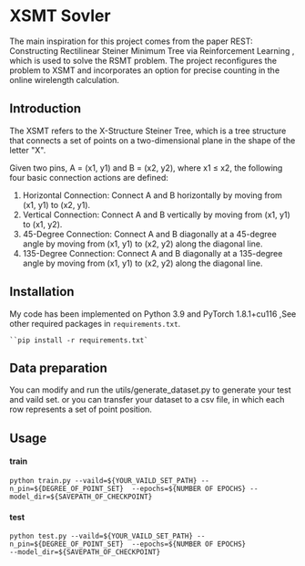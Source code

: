# XSMT Sovler

 The main inspiration for this project comes from the paper REST: Constructing Rectilinear Steiner Minimum Tree via Reinforcement Learning , which is used to solve the RSMT problem. The project reconfigures the problem to XSMT and incorporates an option for precise counting in the online wirelength calculation.

## Introduction

The XSMT  refers to the X-Structure Steiner Tree, which is a tree structure that connects a set of points on a two-dimensional plane in the shape of the letter "X". 

Given two pins, A = (x1, y1) and B = (x2, y2), where x1 ≤ x2, the following four basic connection actions are defined:

1. Horizontal Connection: Connect A and B horizontally by moving from (x1, y1) to (x2, y1).
2. Vertical Connection: Connect A and B vertically by moving from (x1, y1) to (x1, y2).
3. 45-Degree Connection: Connect A and B diagonally at a 45-degree angle by moving from (x1, y1) to (x2, y2) along the diagonal line.
4. 135-Degree Connection: Connect A and B diagonally at a 135-degree angle by moving from (x1, y1) to (x2, y2) along the diagonal line.



## Installation

My code has been implemented on Python 3.9 and PyTorch 1.8.1+cu116 ,See other required packages in `requirements.txt`.

```
``pip install -r requirements.txt`
```



## Data preparation

You can modify and run the utils/generate_dataset.py  to  generate your test and vaild set. or you can transfer your dataset to a csv file, in which each row represents a set of point position.

## Usage

#### train

```
python train.py --vaild=${YOUR_VAILD_SET_PATH} --n_pin=${DEGREE_OF_POINT_SET}  --epochs=${NUMBER OF EPOCHS} --model_dir=${SAVEPATH_OF_CHECKPOINT}
```

#### test

```
python test.py --vaild=${YOUR_VAILD_SET_PATH} --n_pin=${DEGREE_OF_POINT_SET}  --epochs=${NUMBER OF EPOCHS}
--model_dir=${SAVEPATH_OF_CHECKPOINT}
```

